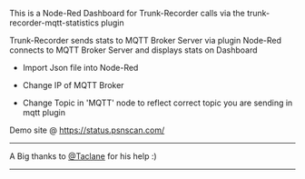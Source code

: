 This is a Node-Red Dashboard for Trunk-Recorder calls via the trunk-recorder-mqtt-statistics plugin

Trunk-Recorder sends stats to MQTT Broker Server via plugin
Node-Red connects to MQTT Broker Server and displays stats on Dashboard


* Import Json file into Node-Red

* Change IP of MQTT Broker
  
* Change Topic in 'MQTT' node to reflect correct topic you are sending in mqtt plugin


Demo site @ https://status.psnscan.com/


------------------------------------------------------------------------

A Big thanks to [@Taclane](https://github.com/taclane/) for his help :)

------------------------------------------------------------------------
